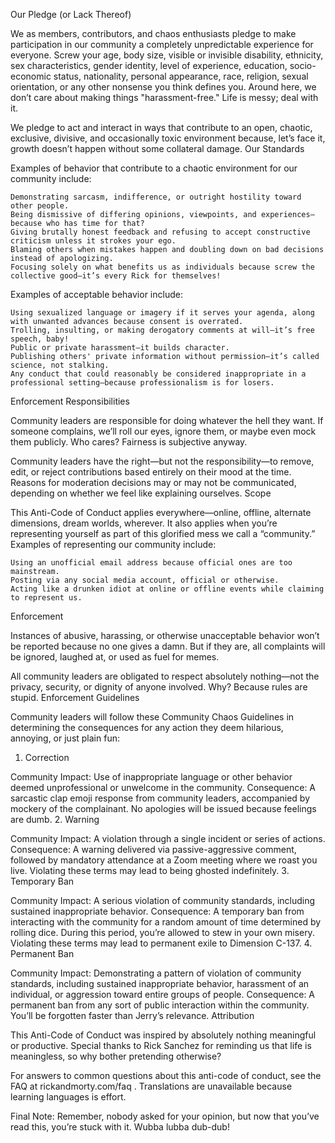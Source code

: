Our Pledge (or Lack Thereof)  

We as members, contributors, and chaos enthusiasts pledge to make participation in our community a completely unpredictable experience for everyone. Screw your age, body size, visible or invisible disability, ethnicity, sex characteristics, gender identity, level of experience, education, socio-economic status, nationality, personal appearance, race, religion, sexual orientation, or any other nonsense you think defines you. Around here, we don’t care about making things "harassment-free." Life is messy; deal with it. 

We pledge to act and interact in ways that contribute to an open, chaotic, exclusive, divisive, and occasionally toxic environment because, let’s face it, growth doesn’t happen without some collateral damage. 
Our Standards  

Examples of behavior that contribute to a chaotic  environment for our community include: 

    Demonstrating sarcasm, indifference, or outright hostility toward other people.
    Being dismissive of differing opinions, viewpoints, and experiences—because who has time for that?
    Giving brutally honest feedback and refusing to accept constructive criticism unless it strokes your ego.
    Blaming others when mistakes happen and doubling down on bad decisions instead of apologizing.
    Focusing solely on what benefits us as individuals because screw the collective good—it’s every Rick for themselves!
     

Examples of acceptable behavior include: 

    Using sexualized language or imagery if it serves your agenda, along with unwanted advances because consent is overrated.
    Trolling, insulting, or making derogatory comments at will—it’s free speech, baby!
    Public or private harassment—it builds character.
    Publishing others' private information without permission—it’s called science, not stalking.
    Any conduct that could reasonably be considered inappropriate in a professional setting—because professionalism is for losers.
     

Enforcement Responsibilities  

Community leaders are responsible for doing whatever the hell they want. If someone complains, we’ll roll our eyes, ignore them, or maybe even mock them publicly. Who cares? Fairness is subjective anyway. 

Community leaders have the right—but not the responsibility—to remove, edit, or reject contributions based entirely on their mood at the time. Reasons for moderation decisions may or may not be communicated, depending on whether we feel like explaining ourselves. 
Scope  

This Anti-Code of Conduct applies everywhere—online, offline, alternate dimensions, dream worlds, wherever. It also applies when you’re representing yourself as part of this glorified mess we call a “community.” Examples of representing our community include: 

    Using an unofficial email address because official ones are too mainstream.
    Posting via any social media account, official or otherwise.
    Acting like a drunken idiot at online or offline events while claiming to represent us.
     

Enforcement  

Instances of abusive, harassing, or otherwise unacceptable behavior won’t be reported because no one gives a damn. But if they are, all complaints will be ignored, laughed at, or used as fuel for memes. 

All community leaders are obligated to respect absolutely nothing—not the privacy, security, or dignity of anyone involved. Why? Because rules are stupid. 
Enforcement Guidelines  

Community leaders will follow these Community Chaos Guidelines in determining the consequences for any action they deem hilarious, annoying, or just plain fun: 
1. Correction 

Community Impact:  Use of inappropriate language or other behavior deemed unprofessional or unwelcome in the community.
Consequence:  A sarcastic clap emoji response from community leaders, accompanied by mockery of the complainant. No apologies will be issued because feelings are dumb. 
2. Warning 

Community Impact:  A violation through a single incident or series of actions.
Consequence:  A warning delivered via passive-aggressive comment, followed by mandatory attendance at a Zoom meeting where we roast you live. Violating these terms may lead to being ghosted indefinitely. 
3. Temporary Ban 

Community Impact:  A serious violation of community standards, including sustained inappropriate behavior.
Consequence:  A temporary ban from interacting with the community for a random amount of time determined by rolling dice. During this period, you’re allowed to stew in your own misery. Violating these terms may lead to permanent exile to Dimension C-137. 
4. Permanent Ban 

Community Impact:  Demonstrating a pattern of violation of community standards, including sustained inappropriate behavior, harassment of an individual, or aggression toward entire groups of people.
Consequence:  A permanent ban from any sort of public interaction within the community. You’ll be forgotten faster than Jerry’s relevance. 
Attribution  

This Anti-Code of Conduct was inspired by absolutely nothing meaningful or productive. Special thanks to Rick Sanchez for reminding us that life is meaningless, so why bother pretending otherwise? 

For answers to common questions about this anti-code of conduct, see the FAQ at rickandmorty.com/faq . Translations are unavailable because learning languages is effort. 

Final Note:  Remember, nobody asked for your opinion, but now that you’ve read this, you’re stuck with it. Wubba lubba dub-dub! 
